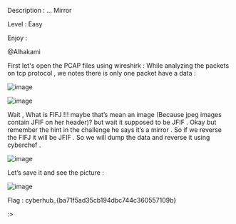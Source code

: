 Description : ... Mirror 

Level : Easy

Enjoy :

@Alhakami

First let's open the PCAP files using wireshirk : 
While analyzing the packets on tcp protocol , we notes there is only one packet have a data : 

![image](https://user-images.githubusercontent.com/99384019/153739288-45dcefcf-17b1-454a-a250-f8ea043b2a78.png)

![image](https://user-images.githubusercontent.com/99384019/153739304-dc714efe-448d-4189-a5ad-45bce8b1be28.png)


Wait , What is FIFJ !!! maybe that’s mean an image (Because jpeg images contain JFIF on her header)? but wait it supposed to be JFIF . 
Okay but remember the hint in the challenge he says it’s a mirror . So if we reverse the FIFJ it will be JFIF . 
So we will dump the data and reverse it using cyberchef . 
 
 ![image](https://user-images.githubusercontent.com/99384019/153739317-27c86252-18bd-4d08-b7f9-dda731616e88.png)


Let’s save it and see the picture : 
 
 ![image](https://user-images.githubusercontent.com/99384019/153739321-786ddd1e-e457-4431-a6e8-a1ef86a6c93a.png)


Flag : cyberhub_{ba71f5ad35cb194dbc744c360557109b}

:>

